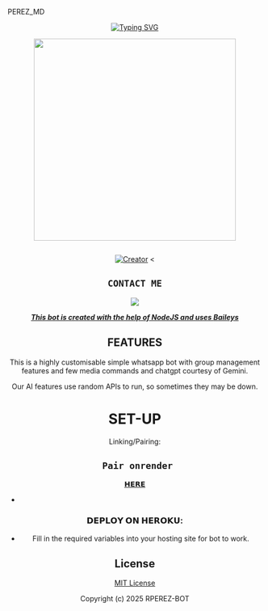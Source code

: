 PEREZ_MD
<div align="center">
<a href="https://git.io/typing-svg"><img src="https://readme-typing-svg.demolab.com?font=Black+Ops+One&size=50&pause=1000&color=1BAFBAFF&center=true&width=910&height=100&lines=THIS  IS+PEREZ-MD;MULTI+DEVICE+WHATSAPP+BOT;CREATED+BY+IGNATIUS;PUBLIC+RELEASED; ...;TEAM PEREZ-𝙼𝙳." alt="Typing SVG" /></a>
  </p>
  
<p align="center">
<img src="https://i.imgur.com/lP9oHm4.jpeg" width="400" height="400"/>
</p>
<p align="center">
  <a href="#"><img src="http://readme-typing-svg.herokuapp.com?color=d1fa02&center=true&vCenter=true&multiline=false&lines=PEREZ+WHATSAPP+BOT" alt="">
</p>
<p align="center">
<a href="#"><img title="Creator" src="https://img.shields.io/badge/Creator-ignatius perez-blue.svg?style=for-the-badge&logo=github"></a>
<
 

## ```CONTACT ME```

<p align="center">

<a href="https://api.whatsapp.com/send?phone=254108098259&text=Hello+N꙰i꙰c꙰k꙰༆"><img src="https://img.shields.io/badge/Contact Perez-25D366?style=for-the-badge&logo=whatsapp&logoColor=white" />


***This bot is created with the help of NodeJS and uses [Baileys](https://github.com/whiskeysockets/Baileys)***

## FEATURES
This is a highly customisable simple whatsapp bot with group management features and few media commands and chatgpt courtesy of Gemini.

Our AI features use random APIs to run, so sometimes they may be down.

# SET-UP

Linking/Pairing:
## ` Pair onrender`
[𝗛𝗘𝗥𝗘](https://pairing-raven.onrender.com)
            
    
-

###  𝗗𝗘𝗣𝗟𝗢𝗬 𝗢𝗡 𝗛𝗘𝗥𝗢𝗞𝗨:


 
 

    

- Fill in the required variables into your hosting site for bot to work.
 </h2>
     

    
 





## License

[MIT License](https://github.com/perez-BOT/blob/main/LICENSE)

Copyright (c) 2025 RPEREZ-BOT 
